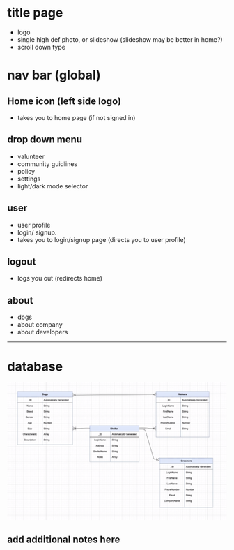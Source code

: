 # title page

- logo
- single high def photo, or slideshow (slideshow may be better in home?)
- scroll down type

# nav bar (global)

## Home icon (left side logo)

- takes you to home page (if not signed in)

## drop down menu

- valunteer
- community guidlines
- policy
- settings
- light/dark mode selector

## user

- user profile
- login/ signup.
- takes you to login/signup page (directs you to user profile)

## logout

- logs you out (redirects home)

## about

- dogs
- about company
- about developers

---

# database

![mock-up](./databaseMockup.png)

## add additional notes here

